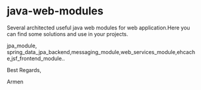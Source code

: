 java-web-modules
================
Several architected useful java web modules for web application.Here you can find some solutions and use in your projects.

jpa_module, spring_data_jpa_backend,messaging_module,web_services_module,ehcache,jsf_frontend_module..


Best Regards,

Armen
